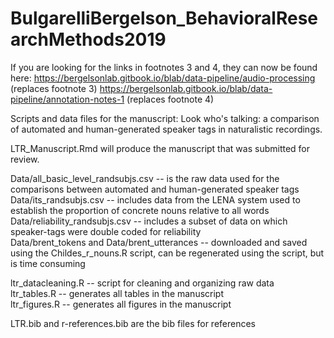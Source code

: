 # BulgarelliBergelson_BehavioralResearchMethods2019

If you are looking for the links in footnotes 3 and 4, they can now be found here:
https://bergelsonlab.gitbook.io/blab/data-pipeline/audio-processing (replaces footnote 3)
https://bergelsonlab.gitbook.io/blab/data-pipeline/annotation-notes-1 (replaces footnote 4)

Scripts and data files for the manuscript: Look who's talking: a comparison of automated and human-generated speaker tags in naturalistic recordings. 

LTR_Manuscript.Rmd will produce the manuscript that was submitted for review. 

Data/all_basic_level_randsubjs.csv -- is the raw data used for the comparisons between automated and human-generated speaker tags  
Data/its_randsubjs.csv -- includes data from the LENA system used to establish the proportion of concrete nouns relative to all words  
Data/reliability_randsubjs.csv -- includes a subset of data on which speaker-tags were double coded for reliability  
Data/brent_tokens and Data/brent_utterances -- downloaded and saved using the Childes_r_nouns.R script, can be regenerated using the script, but is time consuming  

ltr_datacleaning.R -- script for cleaning and organizing raw data  
ltr_tables.R -- generates all tables in the manuscript  
ltr_figures.R -- generates all figures in the manuscript   

LTR.bib and r-references.bib are the bib files for references
